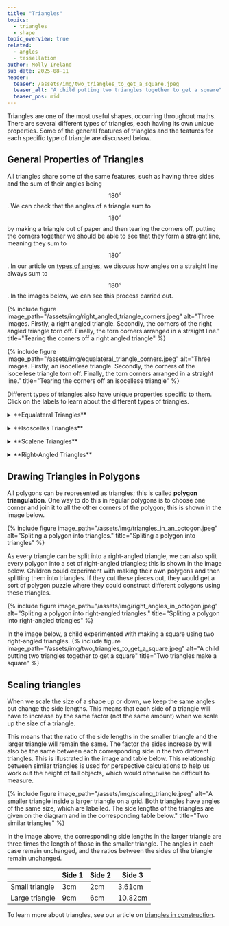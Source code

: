 ```yaml
---
title: "Triangles"
topics: 
  - triangles
  - shape
topic_overview: true
related: 
  - angles
  - tessellation
author: Molly Ireland
sub_date: 2025-08-11
header:
  teaser: /assets/img/two_triangles_to_get_a_square.jpeg
  teaser_alt: "A child putting two triangles together to get a square"
  teaser_pos: mid
---
```

Triangles are one of the most useful shapes, occurring throughout maths. There are several different types of triangles, each having its own unique properties. Some of the general features of triangles and the features for each specific type of triangle are discussed below.

## General Properties of Triangles
All triangles share some of the same features, such as having three sides and the sum of their angles being $$180^{\circ}$$. We can check that the angles of a triangle sum to $$180^{\circ}$$ by making a triangle out of paper and then tearing the corners off, putting the corners together we should be able to see that they form a straight line, meaning they sum to $$180^{\circ}$$. In our article on [types of angles]({{site.baseulr}}/articles/types_of_angles/), we discuss how angles on a straight line always sum to $$180^{\circ}$$. In the images below, we can see this process carried out. 

{% include figure image_path="/assets/img/right_angled_triangle_corners.jpeg" alt="Three images. Firstly, a right angled triangle. Secondly, the corners of the right angled triangle torn off. Finally, the torn corners arranged in a straight line." title="Tearing the corners off a right angled triangle" %}

{% include figure image_path="/assets/img/equalateral_triangle_corners.jpeg" alt="Three images. Firstly, an isocellese triangle. Secondly, the corners of the isocellese triangle torn off. Finally, the torn corners arranged in a straight line." title="Tearing the corners off an isocellese triangle" %}

Different types of triangles also have unique properties specific to them. Click on the labels to learn about the different types of triangles. 

<details markdown ="1">
<summary markdown="span">**Equalateral Triangles**</summary>
<p></p>
Equilateral triangles are a special type of triangle where all the sides are the same length and all the angles are the same size, which is $$60^{\circ}$$. If they are the same size, we can use 6 equilateral triangles to form a hexagon, as shown below. 

{% include figure image_path="/assets/img/equalateral_triangle.jpeg" alt="An equalateral triangle." title="An equalateral triangle" %}

{% include figure image_path="/assets/img/hexagon_as_triangles.jpeg" alt="A regular hexagon, divided into three equalateral triangles." title="A hexagon divided into triangles" %}

We can also tessellate identical equilateral triangles with each other; an example of this is shown below.

{% include figure image_path="/assets/img/equalateral_tesselation.jpeg" alt="A tesselation of equalateral triangles." title="Tesselating equalateral triangles" %}

</details>
<p></p>
<details markdown ="1">
<summary markdown="span">**Isoscelles Triangles**</summary>
<p></p>
These types of triangles have two angles which are the same size and two sides which are the same length. This means that these triangles will have a line of symmetry that passes through the angle that is different from the other two. 

{% include figure image_path="/assets/img/isocellese_triangle.jpeg" alt="An isoscelles triangle." title="An isoscelles triangle" %}
{% include figure image_path="/assets/img/dropping_a_perpendicular.jpeg" alt="An isoscelles triangle with a line of symmetry." title="An isoscelles triangle with a line of symmetry." %}

We can also tessellate identical isocellese triangles. An example of one of these tessellations is shown below. 

{% include figure image_path="/assets/img/isocelles_tesselation.jpeg" alt="A tesselation of isoscelles triangles." title="Tesselating isoscelles triangles" %}

</details>
<p></p>

<p></p>
<details markdown ="1">
<summary markdown="span">**Scalene Triangles**</summary>
<p></p>
These types of triangles have no two angles which are the same size and no two sides which are the same length. An example of this type of triangle is shown below. 

{% include figure image_path="/assets/img/scalene_triangle.jpeg" alt="An scalene triangle." title="An scalene triangle" %}

We can still tessellate identical copies of these types of triangles. An example of one of these tessellations is shown below. 

{% include figure image_path="/assets/img/scalene_tesselation.jpeg" alt="A tesselation of scalene triangles." title="Tesselating scalene triangles" %}

</details>
<p></p>

<details markdown ="1">
<summary markdown="span">**Right-Angled Triangles**</summary>
<p></p>
These types of triangles are a special type of scalene triangle where one of the angles is a right angle. This means that the other two angles must form a right angle. You can make a right-angled paper triangle and use the tearing method again to show this. A right-angled triangle can also be an isosceles triangle if the other two angles are equal (this would mean they are both $$45^\{circ}$$). 

{% include figure image_path="/assets/img/right_angled_triangle.jpeg" alt="A right-angled triangle." title="A right-angled triangle" %}

The Pythagorean theorem and trigonometry are both used on right-angled triangles, making it easier for us to determine the side lengths and angles of these triangles. This is especially helpful as we can split any non-right-angled triangle into two right-angled triangles by “dropping a perpendicular”.  This means we draw a straight line from one corner of a triangle so that it meets the opposite side at a [right angle]({{site.baseurl}}/articles/types_of_angles). A demonstration of this is shown in the image below. 

{% include figure image_path="/assets/img/dropping_a_perpendicular.jpeg" alt="An isocellese triangle with a perpendicular line drawn from the top (the non-matching angle) down the line of symmetry." title="Dropping a perpendicular" %}

{% include figure image_path="/assets/img/right_angled_tesselation.jpeg" alt="A tesselation of right-angled triangles." title="Tesselating right-angled triangles" %}

</details>
<p></p>

## Drawing Triangles in Polygons
All polygons can be represented as triangles; this is called **polygon triangulation**. One way to do this in regular polygons is to choose one corner and join it to all the other corners of the polygon; this is shown in the image below. 

{% include figure image_path="/assets/img/triangles_in_an_octogon.jpeg" alt="Spliting a polygon into triangles." title="Spliting a polygon into triangles" %}

As every triangle can be split into a right-angled triangle, we can also split every polygon into a set of right-angled triangles; this is shown in the image below. Children could experiment with making their own polygons and then splitting them into triangles. If they cut these pieces out, they would get a sort of polygon puzzle where they could construct different polygons using these triangles. 

{% include figure image_path="/assets/img/right_angles_in_octogon.jpeg" alt="Spliting a polygon into right-angled triangles." title="Spliting a polygon into right-angled triangles" %}

In the image below, a child experimented with making a square using two right-angled triangles. 
{% include figure image_path="/assets/img/two_triangles_to_get_a_square.jpeg" alt="A child putting two triangles together to get a square" title="Two triangles make a square" %}

## Scaling triangles 
When we scale the size of a shape up or down, we keep the same angles but change the side lengths. This means that each side of a triangle will have to increase by the same factor (not the same amount) when we scale up the size of a triangle. 

This means that the ratio of the side lengths in the smaller triangle and the larger triangle will remain the same. The factor the sides increase by will also be the same between each corresponding side in the two different triangles. This is illustrated in the image and table below. This relationship between similar triangles is used for perspective calculations to help us work out the height of tall objects, which would otherwise be difficult to measure. 

{% include figure image_path="/assets/img/scaling_triangle.jpeg" alt="A smaller triangle inside a larger triangle on a grid. Both triangles have angles of the same size, which are labelled. The side lengths of the triangles are given on the diagram and in the corresponding table below." title="Two similar triangles" %}

In the image above, the corresponding side lengths in the larger triangle are three times the length of those in the smaller triangle. The angles in each case remain unchanged, and the ratios between the sides of the triangle remain unchanged. 

| |Side 1| Side 2 | Side 3 |
|-----------|-----------|------|----|
| Small triangle | 3cm | 2cm |3.61cm |
| Large triangle | 9cm | 6cm |10.82cm |

To learn more about triangles, see our article on [triangles in construction]({{site.baseulr}}/articles/triangles_in_construction). 

[link to perspective article]:#